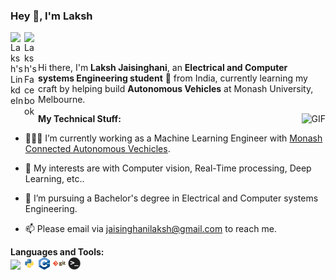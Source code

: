 ### Hey 👋, I'm Laksh

<a href="https://www.linkedin.com/in/laksh-jaisinghani-3348b01a1/">
  <img align="left" alt="Laksh's LinkdeIn" width="22px" src="https://cdn.jsdelivr.net/npm/simple-icons@v3/icons/linkedin.svg" />
</a>
<a href="https://www.facebook.com/mehdi.mabrouki1">
  <img align="left" alt="Laksh's Facebook" width="22px" src="https://cdn.jsdelivr.net/npm/simple-icons@v3/icons/facebook.svg" />
</a>

<br />
<br />

Hi there, I'm **Laksh Jaisinghani**, an **Electrical and Computer systems Engineering student** 🚀 from India, currently learning my craft by helping build **Autonomous Vehicles** at Monash University, Melbourne.

  <img align="right" alt="GIF" src="https://i.pinimg.com/originals/e4/26/70/e426702edf874b181aced1e2fa5c6cde.gif" />

**My Technical Stuff:**
- 👨🏽‍💻 I’m currently working as a Machine Learning Engineer with [Monash Connected Autonomous Vechicles](https://www.monashcav.com/).

- 🤔 My interests are with Computer vision, Real-Time processing, Deep Learning, etc..

- 💼 I’m pursuing a Bachelor's degree in Electrical and Computer systems Engineering.

- 📫 Please email via jaisinghanilaksh@gmail.com to reach me.

**Languages and Tools:**  
<code><img height="20" src="https://pytorch.org/assets/images/pytorch-logo.png"></code>
<code><img height="20" src="https://raw.githubusercontent.com/github/explore/80688e429a7d4ef2fca1e82350fe8e3517d3494d/topics/python/python.png"></code>
<code><img height="20" src="https://raw.githubusercontent.com/github/explore/80688e429a7d4ef2fca1e82350fe8e3517d3494d/topics/cpp/cpp.png"></code>
<code><img height="20" src="https://raw.githubusercontent.com/github/explore/80688e429a7d4ef2fca1e82350fe8e3517d3494d/topics/git/git.png"></code>
<code><img height="20" src="https://raw.githubusercontent.com/github/explore/80688e429a7d4ef2fca1e82350fe8e3517d3494d/topics/terminal/terminal.png"></code>

